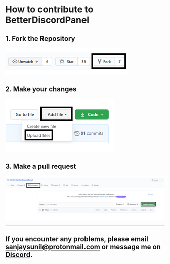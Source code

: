 # How to contribute to BetterDiscordPanel

## 1. Fork the Repository 

![fork](../assets/images/contribution/fork.png)

## 2. Make your changes

![changes](../assets/images/contribution/upload.png)

## 3. Make a pull request

![pr](../assets/images/contribution/create_pull.png)

***

## If you encounter any problems, please email sanjaysunil@protonmail.com or message me on [Discord](https://discordapp.com/users/732336924559278181).

